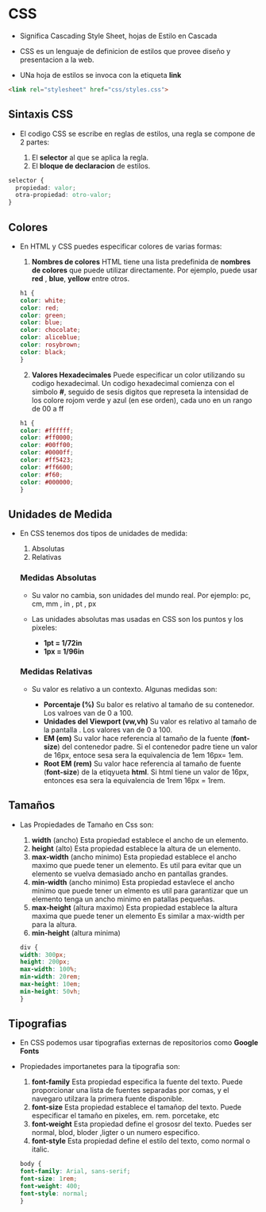 # CSS

*  Significa Cascading Style Sheet, hojas de Estilo en Cascada

* CSS es un lenguaje de definicion de estilos que provee diseño y presentacion a la web.

* UNa hoja de estilos se invoca con la etiqueta **link**

```html
<link rel="stylesheet" href="css/styles.css">
```

## Sintaxis CSS

* El codigo CSS se escribe en reglas de estilos, una regla se compone de 2 partes:

    1. El **selector** al que se aplica la regla.
    2. El **bloque de declaracion** de estilos.
    
```css
selector {
  propiedad: valor;
  otra-propiedad: otro-valor;
}
```

## Colores

* En HTML y CSS puedes especificar colores de varias formas:

    1. **Nombres de colores** HTML tiene una lista predefinida de **nombres de colores** que puede utilizar directamente. Por ejemplo, puede usar **red** , **blue**, **yellow** entre otros.
    

    ```css
    h1 {
    color: white;
    color: red;
    color: green;
    color: blue;
    color: chocolate;
    color: aliceblue;
    color: rosybrown;
    color: black;
    }
    ```
    2. **Valores Hexadecimales** Puede especificar un color utilizando su codigo hexadecimal. Un codigo hexadecimal comienza con el simbolo **#**, seguido de sesis digitos que represeta la intensidad de los colore rojom verde y azul (en ese orden), cada uno en un rango de 00 a ff

    ```css
    h1 {
    color: #ffffff;
    color: #ff0000;
    color: #00ff00;
    color: #0000ff;
    color: #ff5423;
    color: #ff6600;
    color: #f60;
    color: #000000;
    }
    ```
 
## Unidades de Medida

* En CSS tenemos dos tipos de unidades de medida:

    1. Absolutas
    2. Relativas
    
    ### Medidas Absolutas
    
    * Su valor no cambia, son unidades del mundo real. Por ejemplo: pc, cm, mm , in , pt , px
    * Las unidades absolutas mas usadas en CSS son los puntos y los pixeles:
    
        * **1pt = 1/72in**
        * **1px = 1/96in**
        
    ### Medidas Relativas
    
    * Su valor es relativo a un contexto. Algunas medidas son:
    
        * **Porcentaje (%)** Su balor es relativo al tamaño de su contenedor. Los valroes van de 0 a 100.
        * **Unidades del Viewport (vw,vh)** Su valor es relativo al tamaño de la pantalla . Los valores van de 0 a 100.
        * **EM (em)** Su valor hace referencia al tamaño de la fuente (**font-size**) del contenedor padre. Si el contenedor padre tiene un valor de 16px, entoce sesa sera la equivalencia de 1em 16px= 1em.
        * **Root EM (rem)** Su valor hace referencia al tamaño de fuente (**font-size**) de la etiqyueta **html**. Si html tiene un valor de 16px, entonces esa sera la equivalencia de 1rem 16px = 1rem.
        

## Tamaños

* Las Propiedades de Tamaño en Css son: 
    
    1. **width** (ancho) Esta propiedad establece el ancho de un elemento.
    2. **height** (alto) Esta propiedad establece la altura de un elemento.
    3. **max-width** (ancho minimo) Esta propiedad establece el ancho maximo que puede tener un elemento. Es util para evitar que un elemento  se vuelva demasiado ancho en pantallas grandes.
    4. **min-width** (ancho minimo) Esta propiedad estavlece el ancho minimo que puede tener un elmento es util para garantizar que un elemento tenga un ancho minimo en patallas pequeñas.
    5. **max-height**  (altura maximo) Esta propiedad establece la altura maxima que puede tener un elemento Es similar a max-width per para la altura.
    6. **min-height** (altura minima)
    
    ```css
    div {
    width: 300px;
    height: 200px;
    max-width: 100%;
    min-width: 20rem;
    max-height: 10em;
    min-height: 50vh;
    }
    ```
## Tipografias

* En CSS podemos usar tipografias externas de repositorios como **Google Fonts**

* Propiedades importanetes para la tipografia son:

    1. **font-family** Esta propiedad especifica la fuente del texto. Puede proporcionar una lista de fuentes separadas por comas, y el navegaro utilzara la primera fuente disponible.
    2. **font-size** Esta propiedad establece el tamañop del texto. Puede especificar el tamaño en pixeles, em. rem. porcetake, etc
    3. **font-weight** Esta propiedad define el grososr del texto. Puedes ser normal, blod, bloder ,ligter o un numero especifico.
    4. **font-style** Esta propiedad define el estilo del texto, como normal o italic.
    

    ```css
    body {
    font-family: Arial, sans-serif;
    font-size: 1rem;
    font-weight: 400;
    font-style: normal;
    }
    ```

